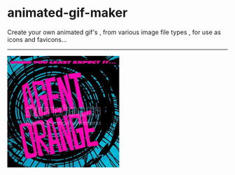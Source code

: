 # animated-gif-maker
Create your own animated gif's , from various image file types , for use as icons and favicons...
********************************************************************************************************************************************************************************
![psicodata.io](animated.gif) 
